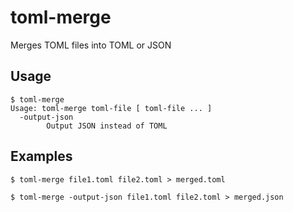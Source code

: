 # toml-merge

Merges TOML files into TOML or JSON

## Usage

```
$ toml-merge
Usage: toml-merge toml-file [ toml-file ... ]
  -output-json
    	Output JSON instead of TOML
```

## Examples

```
$ toml-merge file1.toml file2.toml > merged.toml

$ toml-merge -output-json file1.toml file2.toml > merged.json
```
